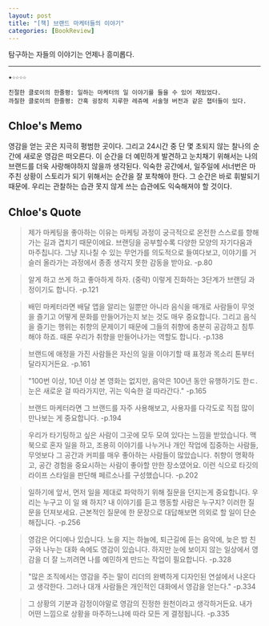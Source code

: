 ```yaml
---
layout: post
title: "[책] 브랜드 마케터들의 이야기"
categories: [BookReview]
---
```


탐구하는 자들의 이야기는 언제나 흥미롭다.
<hr>

```
★☆☆☆☆

친절한 클로이의 한줄평: 일하는 마케터의 일 이야기를 들을 수 있어 재밌었다.
까칠한 클로이의 한줄평: 간혹 굉장히 지루한 레쥬메 서술형 버전과 같은 챕터들이 있다.
```


## Chloe's Memo
영감을 얻는 곳은 지극히 평범한 곳이다. 그리고 24시간 중 단 몇 초되지 않는 찰나의 순간에 새로운 영감은 떠오른다. 이 순간을 더 예민하게 발견하고 눈치채기 위해서는 나의 브랜드를 더욱 사랑해야하지 않을까 생각된다. 익숙한 공간에서, 일주일에 서너번은 마주친 상황이 스토리가 되기 위해서는 순간을 잘 포착해야 한다. 그 순간은 바로 휘발되기 때문에. 우리는 관찰하는 습관 못지 않게 쓰는 습관에도 익숙해져야 할 것이다.


## Chloe's Quote

> 제가 마케팅을 좋아하는 이유는 마케팅 과정이 궁극적으로 온전한 스스로를 향해 가는 길과 겹치기 때문이에요. 브랜딩을 공부할수록 다양한 모양의 자기다움과 마주칩니다. 그냥 지나칠 수 있는 무언가를 의도적으로 들여다보고, 이야기를 거슬러 올라가는 과정에서 종종 생각지 못한 감동을 받아요. -p.80

> 알게 하고 쓰게 하고 좋아하게 하자. (중략) 이렇게 진화하는 3단계가 브랜딩 과정이기도 합니다. -p.121

> 배민 마케터라면 배달 앱을 알리는 일뿐만 아니라 음식을 매개로 사람들이 무엇을 즐기고 어떻게 문화를 만들어가는지 보는 것도 매우 중요합니다. 그리고 음식을 즐기는 행위는 취향의 문제이기 때문에 그들의 취향에 충분히 공감하고 침투해야 하죠. 때론 우리가 취향을 만들어나가는 역할도 합니다. -p.138

> 브랜드에 애정을 가진 사람들은 자신의 일을 이야기할 때 표정과 목소리 톤부터 달라지거든요. -p.161

> "100번 이상, 10년 이상 본 영화는 없지만, 음악은 100년 동안 유행하기도 한ㄷ. 눈은 새로운 걸 따라가지만, 귀는 익숙한 걸 따라간다." -p.165

> 브랜드 마케터라면 그 브랜드를 자주 사용해보고, 사용자를 다각도로 직접 많이 만나보는 게 중요합니다. -p.194

> 우리가 타기팅하고 싶은 사람이 그곳에 모두 모여 있다는 느낌을 받았습니다. 맥북으로 혼자 일을 하고, 조용히 이야기를 나누거나 개인 작업에 집중하는 사람들, 무엇보다 그 공간과 커피를 매우 좋아하는 사람들이 많았습니다. 취향이 명확하고, 공간 경험을 중요시하는 사람이 좋아할 만한 장소였어요. 이런 식으로 타깃의 라이프 스타일을 판단해 페르소나를 구성했습니다. -p.202

> 일하기에 앞서, 먼저 일을 제대로 파악하기 위해 질문을 던지는게 중요합니다. 우리는 누구고 이 일 왜 하지? 내 이야기를 듣고 행동할 사람은 누구지? 이러한 질문을 던져보세요. 근본적인 질문에 한 문장으로 대답해보면 의외로 할 일이 단순해집니다. -p.256

> 영감은 어디에나 있습니다. 노을 지는 하늘에, 퇴근길에 듣는 음악에, 늦은 밤 친구와 나누는 대화 속에도 영감이 있습니다. 하지만 눈에 보이지 않는 일상에서 영감을 더 잘 느끼려면 나를 예민하게 만드는 작업이 필요합니다. -p.328

> "많은 조직에서는 영감을 주는 말이 리더의 완벽하게 디자인된 연설에서 나온다고 생각한다. 그러나 대개 사람들은 개인적인 대화에서 영감을 얻는다." -p.334

> 그 상황의 기분과 감정이야말로 영감의 진정한 원천이라고 생각하거든요. 내가 어떤 느낌으로 상황을 마주하느냐에 따라 모든 게 결정됩니다. -p.335
